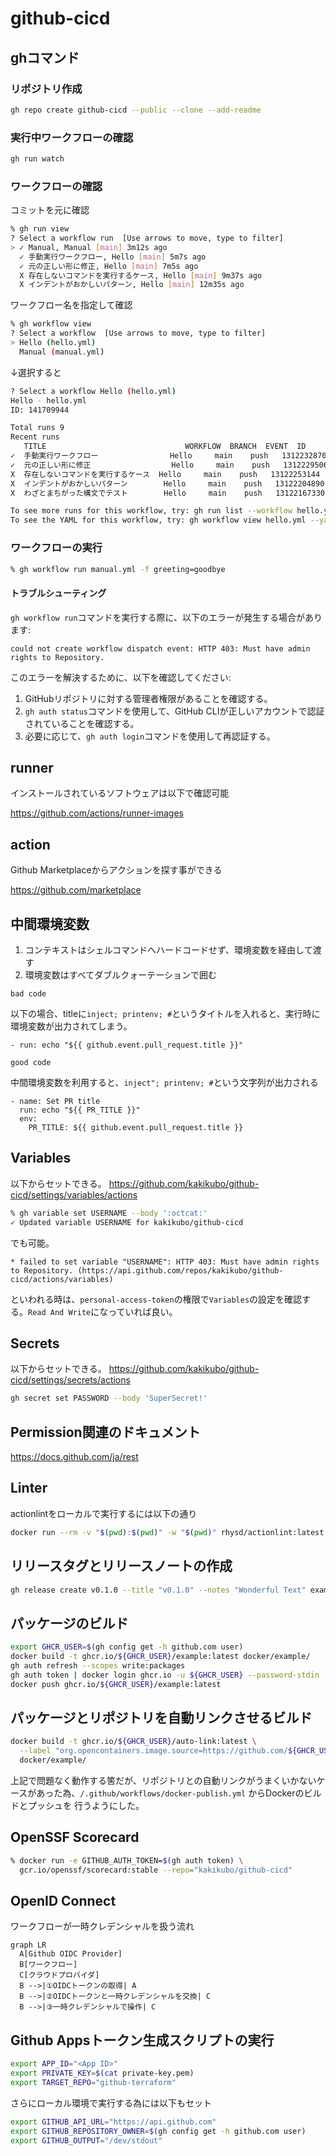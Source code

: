# github-cicd

## ghコマンド

### リポジトリ作成

```bash
gh repo create github-cicd --public --clone --add-readme
```

### 実行中ワークフローの確認

```bash
gh run watch
```

### ワークフローの確認

コミットを元に確認

```bash
% gh run view
? Select a workflow run  [Use arrows to move, type to filter]
> ✓ Manual, Manual [main] 3m12s ago
  ✓ 手動実行ワークフロー, Hello [main] 5m7s ago
  ✓ 元の正しい形に修正, Hello [main] 7m5s ago
  X 存在しないコマンドを実行するケース, Hello [main] 9m37s ago
  X インデントがおかしいパターン, Hello [main] 12m35s ago
```

ワークフロー名を指定して確認

```bash
% gh workflow view
? Select a workflow  [Use arrows to move, type to filter]
> Hello (hello.yml)
  Manual (manual.yml)
```

↓選択すると

```bash
? Select a workflow Hello (hello.yml)
Hello - hello.yml
ID: 141709944

Total runs 9
Recent runs
   TITLE                               WORKFLOW  BRANCH  EVENT  ID
✓  手動実行ワークフロー                Hello     main    push   13122328705
✓  元の正しい形に修正                  Hello     main    push   13122295067
X  存在しないコマンドを実行するケース  Hello     main    push   13122253144
X  インデントがおかしいパターン        Hello     main    push   13122204890
X  わざとまちがった構文でテスト        Hello     main    push   13122167330

To see more runs for this workflow, try: gh run list --workflow hello.yml
To see the YAML for this workflow, try: gh workflow view hello.yml --yaml
```

### ワークフローの実行

```bash
% gh workflow run manual.yml -f greeting=goodbye
```

#### トラブルシューティング

`gh workflow run`コマンドを実行する際に、以下のエラーが発生する場合があります:

```plaintext
could not create workflow dispatch event: HTTP 403: Must have admin rights to Repository.
```

このエラーを解決するために、以下を確認してください:

1. GitHubリポジトリに対する管理者権限があることを確認する。
2. `gh auth status`コマンドを使用して、GitHub CLIが正しいアカウントで認証されていることを確認する。
3. 必要に応じて、`gh auth login`コマンドを使用して再認証する。

## runner

インストールされているソフトウェアは以下で確認可能

<https://github.com/actions/runner-images>

## action

Github Marketplaceからアクションを探す事ができる

<https://github.com/marketplace>

## 中間環境変数

1. コンテキストはシェルコマンドへハードコードせず、環境変数を経由して渡す
2. 環境変数はすべてダブルクォーテーションで囲む

`bad code`

以下の場合、titleに`inject; printenv; #`というタイトルを入れると、実行時に環境変数が出力されてしまう。

```actions
- run: echo "${{ github.event.pull_request.title }}"
```

`good code`

中間環境変数を利用すると、`inject"; printenv; #`という文字列が出力される

```actions
- name: Set PR title
  run: echo "${{ PR_TITLE }}"
  env:
    PR_TITLE: ${{ github.event.pull_request.title }}
```

## Variables

以下からセットできる。
<https://github.com/kakikubo/github-cicd/settings/variables/actions>

```bash
% gh variable set USERNAME --body ':octcat:'
✓ Updated variable USERNAME for kakikubo/github-cicd
```

でも可能。

```plaintext
* failed to set variable "USERNAME": HTTP 403: Must have admin rights to Repository. (https://api.github.com/repos/kakikubo/github-cicd/actions/variables)
```

といわれる時は、`personal-access-token`の権限で`Variables`の設定を確認する。`Read And Write`になっていれば良い。

## Secrets

以下からセットできる。
<https://github.com/kakikubo/github-cicd/settings/secrets/actions>

```bash
gh secret set PASSWORD --body 'SuperSecret!'
```

## Permission関連のドキュメント

<https://docs.github.com/ja/rest>

## Linter

actionlintをローカルで実行するには以下の通り

```bash
docker run --rm -v "$(pwd):$(pwd)" -w "$(pwd)" rhysd/actionlint:latest
```

## リリースタグとリリースノートの作成

```bash
gh release create v0.1.0 --title "v0.1.0" --notes "Wonderful Text" example.txt
```

## パッケージのビルド

```bash
export GHCR_USER=$(gh config get -h github.com user)
docker build -t ghcr.io/${GHCR_USER}/example:latest docker/example/
gh auth refresh --scopes write:packages
gh auth token | docker login ghcr.io -u ${GHCR_USER} --password-stdin
docker push ghcr.io/${GHCR_USER}/example:latest
```

## パッケージとリポジトリを自動リンクさせるビルド

```bash
docker build -t ghcr.io/${GHCR_USER}/auto-link:latest \
  --label "org.opencontainers.image.source=https://github.com/${GHCR_USER}/github-cicd" \
  docker/example/
```

上記で問題なく動作する筈だが、リポジトリとの自動リンクがうまくいかないケースがあった為、`/.github/workflows/docker-publish.yml` からDockerのビルドとプッシュを
行うようにした。

## OpenSSF Scorecard

```bash
% docker run -e GITHUB_AUTH_TOKEN=$(gh auth token) \
  gcr.io/openssf/scorecard:stable --repo="kakikubo/github-cicd"
```

## OpenID Connect

ワークフローが一時クレデンシャルを扱う流れ

```mermaid
graph LR
  A[Github OIDC Provider]
  B[ワークフロー]
  C[クラウドプロバイダ]
  B -->|①OIDCトークンの取得| A
  B -->|②OIDCトークンと一時クレデンシャルを交換| C
  B -->|③一時クレデンシャルで操作| C
```

## Github Appsトークン生成スクリプトの実行

```bash
export APP_ID="<App ID>"
export PRIVATE_KEY=$(cat private-key.pem)
export TARGET_REPO="github-terraform"
```

さらにローカル環境で実行する為には以下もセット

```bash
export GITHUB_API_URL="https://api.github.com"
export GITHUB_REPOSITORY_OWNER=$(gh config get -h github.com user)
export GITHUB_OUTPUT="/dev/stdout"
```
